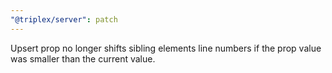 ```yaml
---
"@triplex/server": patch
---
```


Upsert prop no longer shifts sibling elements line numbers if the prop value was
smaller than the current value.
